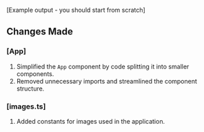 [Example output - you should start from scratch]

## Changes Made

### [App]

1. Simplified the `App` component by code splitting it into smaller components.
2. Removed unnecessary imports and streamlined the component structure.

### [images.ts]

1. Added constants for images used in the application.

